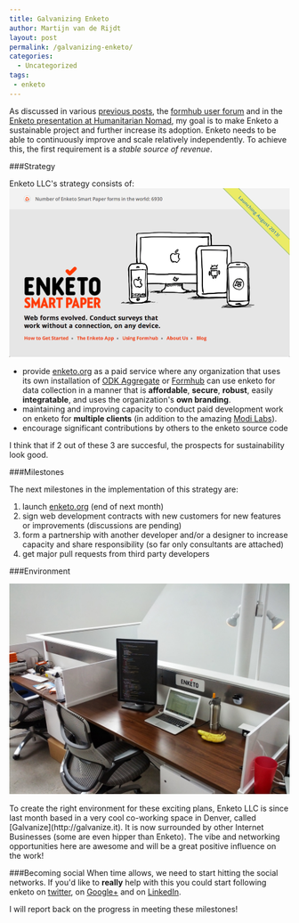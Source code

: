 ```yaml
---
title: Galvanizing Enketo
author: Martijn van de Rijdt
layout: post
permalink: /galvanizing-enketo/
categories:
  - Uncategorized
tags:
 - enketo
---
```


As discussed in various [previous posts](../approaching-stability-phase/), the [formhub user forum](https://groups.google.com/forum/#!searchin/formhub-users/enketo) and in the [Enketo presentation at Humanitarian Nomad](../nomad-presention-2013/), my goal is to make Enketo a sustainable project and further increase its adoption. Enketo needs to be able to continuously improve and scale relatively independently. To achieve this, the first requirement is a _stable source of revenue_.

###Strategy

Enketo LLC's strategy consists of:
<a href="https://enketo.org/"><img class="right" src="../files/2013/07/enketo-org.png" alt="enketo.org screenshot" /></a>

* provide [enketo.org](https://enketo.org) as a paid service where any organization that uses its own installation of [ODK Aggregate](http://opendatakit.org/use/aggregate/) or [Formhub](https://github.com/modilabs/formhub) can use enketo for data collection in a manner that is __affordable__, __secure__, __robust__, easily __integratable__, and uses the organization's __own branding__. 
* maintaining and improving capacity to conduct paid development work on enketo for __multiple clients__ (in addition to the amazing [Modi Labs](http://modi.mech.columbia.edu/)). 
* encourage significant contributions by others to the enketo source code

I think that if 2 out of these 3 are succesful, the prospects for sustainability look good. 

###Milestones

The next milestones in the implementation of this strategy are:

1. launch [enketo.org](https://enketo.org) (end of next month)
2. sign web development contracts with new customers for new features or improvements (discussions are pending)
3. form a partnership with another developer and/or a designer to increase capacity and share responsibility (so far only consultants are attached)
4. get major pull requests from third party developers

###Environment

<img class="left" style="width: 700px;" src="../files/2013/07/enketo_at_galvanize.jpg" alt="Enketo at Galvanize"/>

<p class="clearfix">To create the right environment for these exciting plans, Enketo LLC is since last month based in a very cool co-working space in Denver, called [Galvanize](http://galvanize.it). It is now surrounded by other Internet Businesses (some are even hipper than Enketo). The vibe and networking opportunities here are awesome and will be a great positive influence on the work!</p>


###Becoming social
When time allows, we need to start hitting the social networks. If you'd like to __really__ help with this you could start following enketo on [twitter](https://twitter.com/enketo), on [Google+](https://plus.google.com/111302551985955001010/) and on [LinkedIn](http://www.linkedin.com/company/enketo-llc).

I will report back on the progress in meeting these milestones!